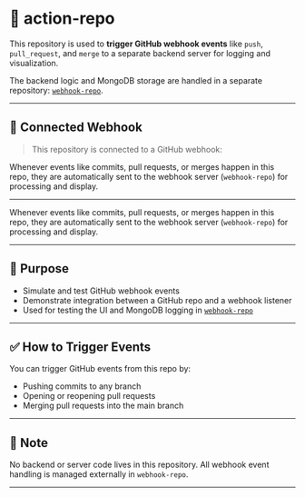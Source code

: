# 🚀 action-repo

This repository is used to **trigger GitHub webhook events** like `push`, `pull_request`, and `merge` to a separate backend server for logging and visualization.

The backend logic and MongoDB storage are handled in a separate repository: [`webhook-repo`](https://github.com/your-username/webhook-repo).

---

## 🔗 Connected Webhook

> This repository is connected to a GitHub webhook:

Whenever events like commits, pull requests, or merges happen in this repo, they are automatically sent to the webhook server (`webhook-repo`) for processing and display.

---

Whenever events like commits, pull requests, or merges happen in this repo, they are automatically sent to the webhook server (`webhook-repo`) for processing and display.

---

## 🎯 Purpose

- Simulate and test GitHub webhook events
- Demonstrate integration between a GitHub repo and a webhook listener
- Used for testing the UI and MongoDB logging in [`webhook-repo`](https://github.com/Iconic-Aman/webhook-repo)

---

## ✅ How to Trigger Events

You can trigger GitHub events from this repo by:

- Pushing commits to any branch
- Opening or reopening pull requests
- Merging pull requests into the main branch

---

## 🧠 Note

No backend or server code lives in this repository.
All webhook event handling is managed externally in `webhook-repo`.

---
